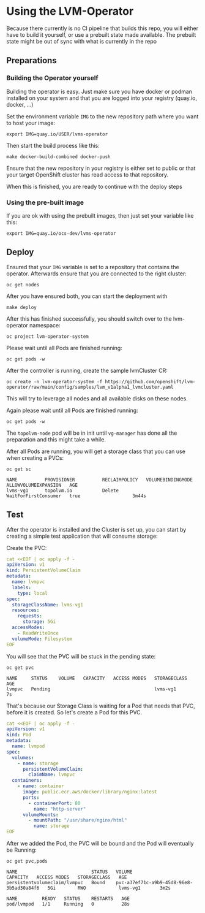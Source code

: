 # Using the LVM-Operator

Because there currently is no CI pipeline that builds this repo, you will either have to build it yourself, or use a prebuilt state made available. The prebuilt state might be out of sync with what is currently in the repo

## Preparations

### Building the Operator yourself

Building the operator is easy. Just make sure you have docker or podman installed on your system and that you are logged into your registry (quay.io, docker, ...)

Set the environment variable `IMG` to the new repository path where you want to host your image:

```
export IMG=quay.io/USER/lvms-operator
```

Then start the build process like this:

```
make docker-build-combined docker-push
```

Ensure that the new repository in your registry is either set to public or that your target OpenShift cluster has read access to that repository.

When this is finished, you are ready to continue with the deploy steps

### Using the pre-built image

If you are ok with using the prebuilt images, then just set your variable like this:

```
export IMG=quay.io/ocs-dev/lvms-operator
```

## Deploy

Ensured that your `IMG` variable is set to a repository that contains the operator.
Afterwards ensure that you are connected to the right cluster:

```
oc get nodes
```

After you have ensured both, you can start the deployment with

```
make deploy
```

After this has finished successfully, you should switch over to the lvm-operator namespace:

`oc project lvm-operator-system`

Please wait until all Pods are finished running:

```
oc get pods -w
```

After the controller is running, create the sample lvmCluster CR:

```
oc create -n lvm-operator-system -f https://github.com/openshift/lvm-operator/raw/main/config/samples/lvm_v1alpha1_lvmcluster.yaml
```

This will try to leverage all nodes and all available disks on these nodes.

Again please wait until all Pods are finished running:

```
oc get pods -w
```

The `topolvm-node` pod will be in init until `vg-manager` has done all the preparation and this might take a while.

After all Pods are running, you will get a storage class that you can use when creating a PVCs:

```
oc get sc

NAME          PROVISIONER          RECLAIMPOLICY   VOLUMEBINDINGMODE      ALLOWVOLUMEEXPANSION   AGE
lvms-vg1      topolvm.io           Delete          WaitForFirstConsumer   true                   3m44s
```

## Test

After the operator is installed and the Cluster is set up, you can start by creating a simple test application that will consume storage:

Create the PVC:

```yaml
cat <<EOF | oc apply -f -
apiVersion: v1
kind: PersistentVolumeClaim
metadata:
  name: lvmpvc
  labels:
    type: local
spec:
  storageClassName: lvms-vg1
  resources:
    requests:
      storage: 5Gi
  accessModes:
    - ReadWriteOnce
  volumeMode: Filesystem
EOF
```

You will see that the PVC will be stuck in the pending state:

```
oc get pvc

NAME     STATUS    VOLUME   CAPACITY   ACCESS MODES   STORAGECLASS   AGE
lvmpvc   Pending                                      lvms-vg1       7s
```

That's because our Storage Class is waiting for a Pod that needs that PVC, before it is created. So let's create a Pod for this PVC.

```yaml
cat <<EOF | oc apply -f -
apiVersion: v1
kind: Pod
metadata:
  name: lvmpod
spec:
  volumes:
    - name: storage
      persistentVolumeClaim:
        claimName: lvmpvc
  containers:
    - name: container
      image: public.ecr.aws/docker/library/nginx:latest
      ports:
        - containerPort: 80
          name: "http-server"
      volumeMounts:
        - mountPath: "/usr/share/nginx/html"
          name: storage
EOF
```

After we added the Pod, the PVC will be bound and the Pod will eventually be Running:

```
oc get pvc,pods

NAME                           STATUS   VOLUME                                     CAPACITY   ACCESS MODES   STORAGECLASS   AGE
persistentvolumeclaim/lvmpvc   Bound    pvc-a37ef71c-a9b9-45d8-96e8-3b5ad30a84f6   5Gi        RWO            lvms-vg1       3m2s

NAME         READY   STATUS    RESTARTS   AGE
pod/lvmpod   1/1     Running   0          28s
```
